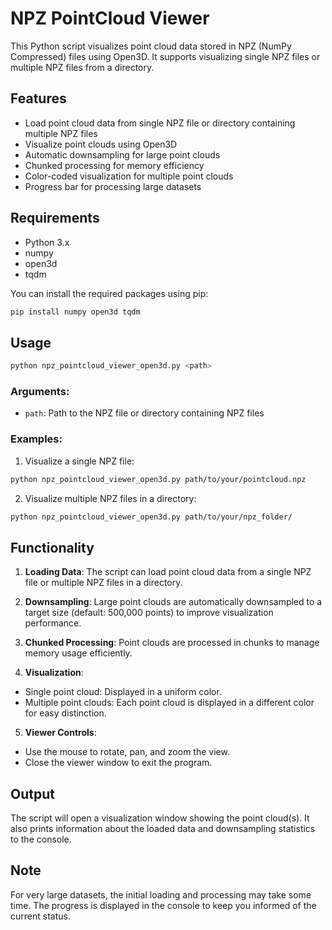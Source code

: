# NPZ PointCloud Viewer

This Python script visualizes point cloud data stored in NPZ (NumPy Compressed) files using Open3D. It supports visualizing single NPZ files or multiple NPZ files from a directory.

## Features

- Load point cloud data from single NPZ file or directory containing multiple NPZ files
- Visualize point clouds using Open3D
- Automatic downsampling for large point clouds
- Chunked processing for memory efficiency
- Color-coded visualization for multiple point clouds
- Progress bar for processing large datasets

## Requirements

- Python 3.x
- numpy
- open3d
- tqdm

You can install the required packages using pip:
```bash
pip install numpy open3d tqdm
```

## Usage
```bash
python npz_pointcloud_viewer_open3d.py <path>
```

### Arguments:

- `path`: Path to the NPZ file or directory containing NPZ files

### Examples:

1. Visualize a single NPZ file:
```bash
python npz_pointcloud_viewer_open3d.py path/to/your/pointcloud.npz
```
2. Visualize multiple NPZ files in a directory:
```bash
python npz_pointcloud_viewer_open3d.py path/to/your/npz_folder/
```

## Functionality

1. **Loading Data**: The script can load point cloud data from a single NPZ file or multiple NPZ files in a directory.

2. **Downsampling**: Large point clouds are automatically downsampled to a target size (default: 500,000 points) to improve visualization performance.

3. **Chunked Processing**: Point clouds are processed in chunks to manage memory usage efficiently.

4. **Visualization**: 
- Single point cloud: Displayed in a uniform color.
- Multiple point clouds: Each point cloud is displayed in a different color for easy distinction.

5. **Viewer Controls**: 
- Use the mouse to rotate, pan, and zoom the view.
- Close the viewer window to exit the program.

## Output

The script will open a visualization window showing the point cloud(s). It also prints information about the loaded data and downsampling statistics to the console.

## Note

For very large datasets, the initial loading and processing may take some time. The progress is displayed in the console to keep you informed of the current status.